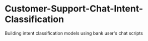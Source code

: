 # Customer-Support-Chat-Intent-Classification
Building intent classification models using bank user's chat scripts
